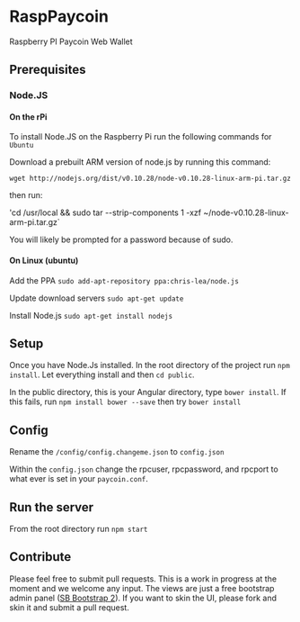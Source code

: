 # RaspPaycoin
Raspberry PI Paycoin Web Wallet

## Prerequisites

### Node.JS

#### On the rPi
To install Node.JS on the Raspberry Pi run the following commands for `Ubuntu`

Download a prebuilt ARM version of node.js by running this command:
 
`wget http://nodejs.org/dist/v0.10.28/node-v0.10.28-linux-arm-pi.tar.gz`

then run:

'cd /usr/local && sudo tar --strip-components 1 -xzf ~/node-v0.10.28-linux-arm-pi.tar.gz`

You will likely be prompted for a password because of sudo.

#### On Linux (ubuntu)

Add the PPA
`sudo add-apt-repository ppa:chris-lea/node.js`

Update download servers
`sudo apt-get update`

Install Node.js
`sudo apt-get install nodejs`

## Setup

Once you have Node.Js installed. In the root directory of the project run `npm install`. Let everything install and then `cd public`.

In the public directory, this is your Angular directory, type `bower install`. If this fails, run `npm install bower --save` then try `bower install`

## Config 

Rename the `/config/config.changeme.json` to `config.json`
 
Within the `config.json` change the rpcuser, rpcpassword, and rpcport to what ever is set in your `paycoin.conf`.

## Run the server

From the root directory run `npm start`

## Contribute

Please feel free to submit pull requests. This is a work in progress at the moment and we welcome any input.
The views are just a free bootstrap admin panel ([SB Bootstrap 2](http://startbootstrap.com/template-overviews/sb-admin-2/)). If you want to skin the UI, please fork and skin it and submit a pull request.